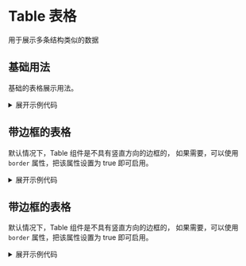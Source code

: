 <script setup>
import Basic from './component/Basic.vue'
import Border from './component/border.vue'
import SelfDefined from './component/SelfDefined.vue'

</script>

# Table 表格

用于展示多条结构类似的数据

## 基础用法

基础的表格展示用法。

<div class="example">
 <Basic/>
</div>

<details>
<summary>展开示例代码</summary>

```vue
<template>
  <a-table :tableData="tableData.tBody" :tableColumn="tableData.tHead">
  </a-table>
</template>

<script lang="ts" setup>
import { ref } from "vue";

const tableData = ref({
  tHead: [
    {
      key: "id",
      text: "学号",
    },
    {
      key: "name",
      text: "姓名",
    },
    {
      key: "age",
      text: "年龄",
    },
    {
      key: "chinese",
      text: "语文",
      editable: false,
    },
    {
      key: "math",
      text: "数学",
      editable: false,
    },
    {
      key: "english",
      text: "英语",
      editable: false,
    },
    // {
    //     key: "operation",
    //     text: "操作",
    // },
  ],
  tBody: [
    {
      id: 1,
      name: "Yjj",
      age: 21,
      chinese: 121,
      math: 90,
      english: 138,
    },
    {
      id: 2,
      name: "嘿毛",
      age: 20,
      chinese: 111,
      math: 32,
      english: 43,
    },
    {
      id: 3,
      name: "big龙",
      age: 19,
      chinese: 44,
      math: 21,
      english: 11,
    },
    {
      id: 4,
      name: "嫖瓜",
      age: 21,
      chinese: 80,
      math: 40,
      english: 45,
    },
  ],
}) as any;
</script>
```

</details>

## 带边框的表格

默认情况下，Table 组件是不具有竖直方向的边框的， 如果需要，可以使用 `border` 属性，把该属性设置为 true 即可启用。

<div class="example">
 <Border/>
</div>

<details>
<summary>展开示例代码</summary>

```vue
<template>
  <a-table border :tableData="tableData.tBody" :tableColumn="tableData.tHead">
  </a-table>
</template>

<script lang="ts" setup>
import { ref } from "vue";

const tableData = ref({
  tHead: [
    {
      key: "id",
      text: "学号",
    },
    {
      key: "name",
      text: "姓名",
    },
    {
      key: "age",
      text: "年龄",
    },
    {
      key: "chinese",
      text: "语文",
      editable: false,
    },
    {
      key: "math",
      text: "数学",
      editable: false,
    },
    {
      key: "english",
      text: "英语",
      editable: false,
    },
    // {
    //     key: "operation",
    //     text: "操作",
    // },
  ],
  tBody: [
    {
      id: 1,
      name: "Yjj",
      age: 21,
      chinese: 121,
      math: 90,
      english: 138,
    },
    {
      id: 2,
      name: "嘿毛",
      age: 20,
      chinese: 111,
      math: 32,
      english: 43,
    },
    {
      id: 3,
      name: "big龙",
      age: 19,
      chinese: 44,
      math: 21,
      english: 11,
    },
    {
      id: 4,
      name: "嫖瓜",
      age: 21,
      chinese: 80,
      math: 40,
      english: 45,
    },
  ],
}) as any;
</script>
```

</details>


## 带边框的表格

默认情况下，Table 组件是不具有竖直方向的边框的， 如果需要，可以使用 `border` 属性，把该属性设置为 true 即可启用。

<div class="example">
 <SelfDefined/>
</div>

<details>
<summary>展开示例代码</summary>

```vue
<template>
  <a-table border :tableData="tableData.tBody" :tableColumn="tableData.tHead">
  </a-table>
</template>

<script lang="ts" setup>
import { ref } from "vue";

const tableData = ref({
  tHead: [
    {
      key: "id",
      text: "学号",
    },
    {
      key: "name",
      text: "姓名",
    },
    {
      key: "age",
      text: "年龄",
    },
    {
      key: "chinese",
      text: "语文",
      editable: false,
    },
    {
      key: "math",
      text: "数学",
      editable: false,
    },
    {
      key: "english",
      text: "英语",
      editable: false,
    },
    // {
    //     key: "operation",
    //     text: "操作",
    // },
  ],
  tBody: [
    {
      id: 1,
      name: "Yjj",
      age: 21,
      chinese: 121,
      math: 90,
      english: 138,
    },
    {
      id: 2,
      name: "嘿毛",
      age: 20,
      chinese: 111,
      math: 32,
      english: 43,
    },
    {
      id: 3,
      name: "big龙",
      age: 19,
      chinese: 44,
      math: 21,
      english: 11,
    },
    {
      id: 4,
      name: "嫖瓜",
      age: 21,
      chinese: 80,
      math: 40,
      english: 45,
    },
  ],
}) as any;
</script>
```

</details>
